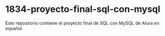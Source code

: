 # 1834-proyecto-final-sql-con-mysql
Este repositorio contiene el proyecto final de SQL con MySQL de Alura en español.
